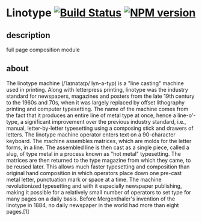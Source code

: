 # Linotype [![Build Status](https://travis-ci.org/yawetse/linotype.svg?branch=master)](https://travis-ci.org/yawetse/linotype) [![NPM version](https://badge.fury.io/js/linotype.svg)](http://badge.fury.io/js/linotype)

## description

full page composition module

## about

The linotype machine (/ˈlaɪnətaɪp/ lyn-ə-typ) is a "line casting" machine used in printing. Along with letterpress printing, linotype was the industry standard for newspapers, magazines and posters from the late 19th century to the 1960s and 70s, when it was largely replaced by offset lithography printing and computer typesetting. The name of the machine comes from the fact that it produces an entire line of metal type at once, hence a line-o'-type, a significant improvement over the previous industry standard, i.e., manual, letter-by-letter typesetting using a composing stick and drawers of letters.  The linotype machine operator enters text on a 90-character keyboard. The machine assembles matrices, which are molds for the letter forms, in a line. The assembled line is then cast as a single piece, called a slug, of type metal in a process known as "hot metal" typesetting. The matrices are then returned to the type magazine from which they came, to be reused later. This allows much faster typesetting and composition than original hand composition in which operators place down one pre-cast metal letter, punctuation mark or space at a time.  The machine revolutionized typesetting and with it especially newspaper publishing, making it possible for a relatively small number of operators to set type for many pages on a daily basis. Before Mergenthaler's invention of the linotype in 1884, no daily newspaper in the world had more than eight pages.[1]